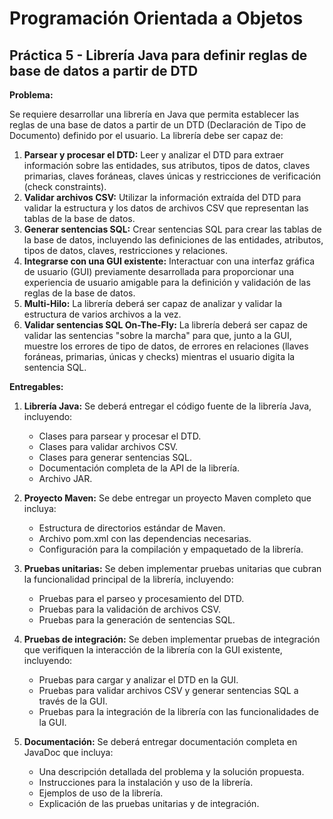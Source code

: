 # Programación Orientada a Objetos
## Práctica 5 - Librería Java para definir reglas de base de datos a partir de DTD

**Problema:**

Se requiere desarrollar una librería en Java que permita establecer las reglas de una base de datos a partir de un DTD (Declaración de Tipo de Documento) definido por el usuario. La librería debe ser capaz de:

  1. **Parsear y procesar el DTD:** Leer y analizar el DTD para extraer información sobre las entidades, sus atributos, tipos de datos, claves primarias, claves foráneas, claves únicas y restricciones de verificación (check constraints).
  2. **Validar archivos CSV:** Utilizar la información extraída del DTD para validar la estructura y los datos de archivos CSV que representan las tablas de la base de datos.
  3. **Generar sentencias SQL:** Crear sentencias SQL para crear las tablas de la base de datos, incluyendo las definiciones de las entidades, atributos, tipos de datos, claves, restricciones y relaciones.
  4. **Integrarse con una GUI existente:** Interactuar con una interfaz gráfica de usuario (GUI) previamente desarrollada para proporcionar una experiencia de usuario amigable para la definición y validación de las reglas de la base de datos.
  5. **Multi-Hilo:** La librería deberá ser capaz de analizar y validar la estructura de varios archivos a la vez.
  6. **Validar sentencias SQL On-The-Fly:** La librería deberá ser capaz de validar las sentencias "sobre la marcha" para que, junto a la GUI, muestre los errores de tipo de datos, de errores en relaciones (llaves foráneas, primarias, únicas y checks) mientras el usuario digita la sentencia SQL.

**Entregables:**

1. **Librería Java:** Se deberá entregar el código fuente de la librería Java, incluyendo:

    * Clases para parsear y procesar el DTD.
    * Clases para validar archivos CSV.
    * Clases para generar sentencias SQL.
    * Documentación completa de la API de la librería.
    * Archivo JAR.

2. **Proyecto Maven:** Se debe entregar un proyecto Maven completo que incluya:

    * Estructura de directorios estándar de Maven.
    * Archivo pom.xml con las dependencias necesarias.
    * Configuración para la compilación y empaquetado de la librería.

3. **Pruebas unitarias:** Se deben implementar pruebas unitarias que cubran la funcionalidad principal de la librería, incluyendo:

    * Pruebas para el parseo y procesamiento del DTD.
    * Pruebas para la validación de archivos CSV.
    * Pruebas para la generación de sentencias SQL.

4. **Pruebas de integración:** Se deben implementar pruebas de integración que verifiquen la interacción de la librería con la GUI existente, incluyendo:

    * Pruebas para cargar y analizar el DTD en la GUI.
    * Pruebas para validar archivos CSV y generar sentencias SQL a través de la GUI.
    * Pruebas para la integración de la librería con las funcionalidades de la GUI.

5. **Documentación:** Se deberá entregar documentación completa en JavaDoc que incluya:

    * Una descripción detallada del problema y la solución propuesta.
    * Instrucciones para la instalación y uso de la librería.
    * Ejemplos de uso de la librería.
    * Explicación de las pruebas unitarias y de integración.

